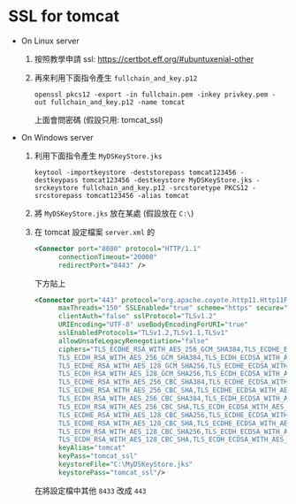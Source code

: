 # SSL for tomcat

* On Linux server
  1. 按照教學申請 ssl: <https://certbot.eff.org/#ubuntuxenial-other>

  2. 再來利用下面指令產生 `fullchain_and_key.p12`  
     ```shell
     openssl pkcs12 -export -in fullchain.pem -inkey privkey.pem -out fullchain_and_key.p12 -name tomcat
     ```
     上面會問密碼 (假設只用: tomcat_ssl)

* On Windows server
  1. 利用下面指令產生 `MyDSKeyStore.jks`
     ```shell
     keytool -importkeystore -deststorepass tomcat123456 -destkeypass tomcat123456 -destkeystore MyDSKeyStore.jks -srckeystore fullchain_and_key.p12 -srcstoretype PKCS12 -srcstorepass tomcat123456 -alias tomcat
     ```

  2. 將 `MyDSKeyStore.jks` 放在某處 (假設放在 `C:\`)

  3. 在 tomcat 設定檔案 `server.xml` 的  
     ```xml
     <Connector port="8080" protocol="HTTP/1.1"
           connectionTimeout="20000"
           redirectPort="8443" />
     ```
     下方貼上
     ```xml
     <Connector port="443" protocol="org.apache.coyote.http11.Http11Protocol"
           maxThreads="150" SSLEnabled="true" scheme="https" secure="true"
           clientAuth="false" sslProtocol="TLSv1.2"
           URIEncoding="UTF-8" useBodyEncodingForURI="true"
           sslEnabledProtocols="TLSv1.2,TLSv1.1,TLSv1"
           allowUnsafeLegacyRenegotiation="false"
           ciphers="TLS_ECDHE_RSA_WITH_AES_256_GCM_SHA384,TLS_ECDHE_ECDSA_WITH_AES_256_GCM_SHA384,
           TLS_ECDH_RSA_WITH_AES_256_GCM_SHA384,TLS_ECDH_ECDSA_WITH_AES_256_GCM_SHA384,
           TLS_ECDHE_RSA_WITH_AES_128_GCM_SHA256,TLS_ECDHE_ECDSA_WITH_AES_128_GCM_SHA256,
           TLS_ECDH_RSA_WITH_AES_128_GCM_SHA256,TLS_ECDH_ECDSA_WITH_AES_128_GCM_SHA256,
           TLS_ECDHE_RSA_WITH_AES_256_CBC_SHA384,TLS_ECDHE_ECDSA_WITH_AES_256_CBC_SHA384,
           TLS_ECDHE_RSA_WITH_AES_256_CBC_SHA,TLS_ECDHE_ECDSA_WITH_AES_256_CBC_SHA,
           TLS_ECDH_RSA_WITH_AES_256_CBC_SHA384,TLS_ECDH_ECDSA_WITH_AES_256_CBC_SHA384,
           TLS_ECDH_RSA_WITH_AES_256_CBC_SHA,TLS_ECDH_ECDSA_WITH_AES_256_CBC_SHA,
           TLS_ECDHE_RSA_WITH_AES_128_CBC_SHA256,TLS_ECDHE_ECDSA_WITH_AES_128_CBC_SHA256,
           TLS_ECDHE_RSA_WITH_AES_128_CBC_SHA,TLS_ECDHE_ECDSA_WITH_AES_128_CBC_SHA,
           TLS_ECDH_RSA_WITH_AES_128_CBC_SHA256,TLS_ECDH_ECDSA_WITH_AES_128_CBC_SHA256,
           TLS_ECDH_RSA_WITH_AES_128_CBC_SHA,TLS_ECDH_ECDSA_WITH_AES_128_CBC_SHA"
           keyAlias="tomcat"
           keyPass="tomcat_ssl"
           keystoreFile="C:\MyDSKeyStore.jks"
           keystorePass="tomcat_ssl"/>
     ```
     在將設定檔中其他 `8433` 改成 `443`
